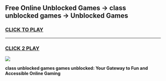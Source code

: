 
## Free Online Unblocked Games → class unblocked games → Unblocked Games
<h3>
<a href="https://premium.freeplayer.one?title=class_unblocked_games&ref=21F">CLICK TO PLAY</a></h3>
<hr>

<h3>
<a href="https://premium.freeplayer.one?title=class_unblocked_games&ref=21F">CLICK 2 PLAY</a>
  
</h3>

<a href="https://premium.freeplayer.one?title=class_unblocked_games&ref=21F/"><img src="https://clearcache.store/games.png"></a>


**class unblocked games games unblocked: Your Gateway to Fun and Accessible Online Gaming**

